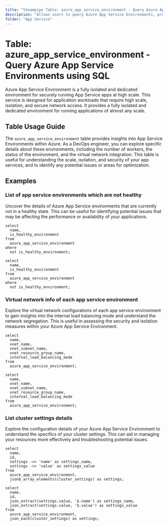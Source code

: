 ```yaml
---
title: "Steampipe Table: azure_app_service_environment - Query Azure App Service Environments using SQL"
description: "Allows users to query Azure App Service Environments, providing comprehensive details about the app service environments in your Azure account."
folder: "App Service"
---
```


# Table: azure_app_service_environment - Query Azure App Service Environments using SQL

Azure App Service Environment is a fully isolated and dedicated environment for securely running App Service apps at high scale. This service is designed for application workloads that require high scale, isolation, and secure network access. It provides a fully isolated and dedicated environment for running applications of almost any scale.

## Table Usage Guide

The `azure_app_service_environment` table provides insights into App Service Environments within Azure. As a DevOps engineer, you can explore specific details about these environments, including the number of workers, the status of the environment, and the virtual network integration. This table is useful for understanding the scale, isolation, and security of your app services, and to identify any potential issues or areas for optimization.

## Examples

### List of app service environments which are not healthy
Uncover the details of Azure App Service environments that are currently not in a healthy state. This can be useful for identifying potential issues that may be affecting the performance or availability of your applications.

```sql+postgres
select
  name,
  is_healthy_environment
from
  azure_app_service_environment
where
  not is_healthy_environment;
```

```sql+sqlite
select
  name,
  is_healthy_environment
from
  azure_app_service_environment
where
  not is_healthy_environment;
```

### Virtual network info of each app service environment
Explore the virtual network configurations of each app service environment to gain insights into the internal load balancing mode and understand the network segregation. This is useful in assessing the security and isolation measures within your Azure App Service Environment.

```sql+postgres
select
  name,
  vnet_name,
  vnet_subnet_name,
  vnet_resource_group_name,
  internal_load_balancing_mode
from
  azure_app_service_environment;
```

```sql+sqlite
select
  name,
  vnet_name,
  vnet_subnet_name,
  vnet_resource_group_name,
  internal_load_balancing_mode
from
  azure_app_service_environment;
```

### List cluster settings details
Explore the configuration details of your Azure App Service Environment to understand the specifics of your cluster settings. This can aid in managing your resources more effectively and troubleshooting potential issues.

```sql+postgres
select
  name,
  id,
  settings ->> 'name' as settings_name,
  settings ->> 'value' as settings_value
from
  azure_app_service_environment,
  jsonb_array_elements(cluster_settings) as settings;
```

```sql+sqlite
select
  name,
  id,
  json_extract(settings.value, '$.name') as settings_name,
  json_extract(settings.value, '$.value') as settings_value
from
  azure_app_service_environment,
  json_each(cluster_settings) as settings;
```